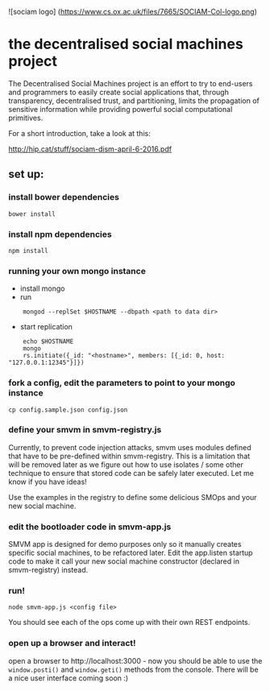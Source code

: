
![sociam logo] (https://www.cs.ox.ac.uk/files/7665/SOCIAM-Col-logo.png)

# the decentralised social machines project

The Decentralised Social Machines project is an effort
to try to end-users and programmers to easily create
social applications that, through transparency, decentralised
trust, and partitioning, limits the propagation of sensitive 
information while providing powerful social computational 
primitives.

For a short introduction, take a look at this:

http://hip.cat/stuff/sociam-dism-april-6-2016.pdf

## set up:

### install bower dependencies
    bower install

### install npm dependencies
    npm install

### running your own mongo instance

- install mongo 
- run
```
    mongod --replSet $HOSTNAME --dbpath <path to data dir>
```
- start replication
```
    echo $HOSTNAME
    mongo
    rs.initiate({_id: "<hostname>", members: [{_id: 0, host: "127.0.0.1:12345"}]})
```
### fork a config, edit the parameters to point to your mongo instance

    cp config.sample.json config.json

### define your smvm in smvm-registry.js

Currently, to prevent code injection attacks, smvm uses modules defined that have
to be pre-defined within smvm-registry.  This is a limitation that will be removed
later as we figure out how to use isolates / some other technique to ensure that
stored code can be safely later executed. Let me know if you have ideas!

Use the examples in the registry to define some delicious SMOps and your new social machine.

### edit the bootloader code in smvm-app.js
    
SMVM app is designed for demo purposes only so it manually creates specific 
social machines, to be refactored later. Edit the app.listen startup code
to make it call your new social machine constructor (declared in smvm-registry)
instead.

### run!

    node smvm-app.js <config file>

You should see each of the ops come up with their own REST endpoints.

### open up a browser and interact!

open a browser to http://localhost:3000 - now you should be able to
use the `window.posti()` and `window.geti()` methods from the console.
There will be a nice user interface coming soon :)

